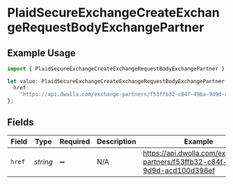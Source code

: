 # PlaidSecureExchangeCreateExchangeRequestBodyExchangePartner

## Example Usage

```typescript
import { PlaidSecureExchangeCreateExchangeRequestBodyExchangePartner } from "dwolla-typescript";

let value: PlaidSecureExchangeCreateExchangeRequestBodyExchangePartner = {
  href:
    "https://api.dwolla.com/exchange-partners/f53ffb32-c84f-496a-9d9d-acd100d396ef",
};
```

## Fields

| Field                                                                         | Type                                                                          | Required                                                                      | Description                                                                   | Example                                                                       |
| ----------------------------------------------------------------------------- | ----------------------------------------------------------------------------- | ----------------------------------------------------------------------------- | ----------------------------------------------------------------------------- | ----------------------------------------------------------------------------- |
| `href`                                                                        | *string*                                                                      | :heavy_minus_sign:                                                            | N/A                                                                           | https://api.dwolla.com/exchange-partners/f53ffb32-c84f-496a-9d9d-acd100d396ef |